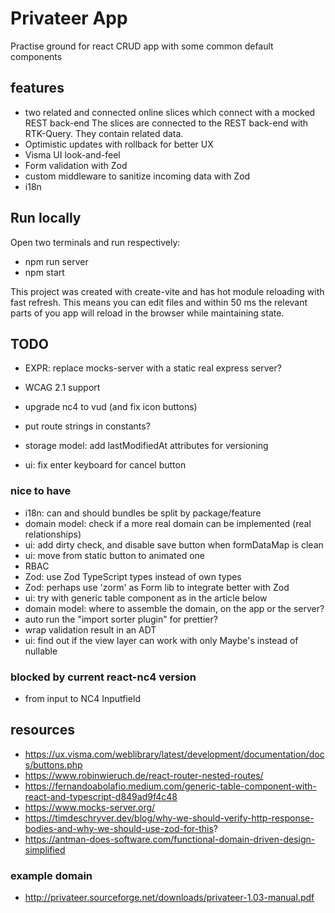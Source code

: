 # Privateer App

Practise ground for react CRUD app with some common default components

## features

- two related and connected online slices which connect with a mocked REST back-end
  The slices are connected to the REST back-end with RTK-Query. They contain related data.
- Optimistic updates with rollback for better UX
- Visma UI look-and-feel
- Form validation with Zod
- custom middleware to sanitize incoming data with Zod
- i18n

## Run locally

Open two terminals and run respectively:

- npm run server
- npm start

This project was created with create-vite and has hot module reloading with fast refresh.
This means you can edit files and within 50 ms the relevant parts of you app will reload
in the browser while maintaining state.

## TODO

- EXPR: replace mocks-server with a static real express server?
- WCAG 2.1 support
- upgrade nc4 to vud (and fix icon buttons)
- put route strings in constants?
- storage model: add lastModifiedAt attributes for versioning

- ui: fix enter keyboard for cancel button

### nice to have

- i18n: can and should bundles be split by package/feature
- domain model: check if a more real domain can be implemented (real relationships)
- ui: add dirty check, and disable save button when formDataMap is clean
- ui: move from static button to animated one
- RBAC
- Zod: use Zod TypeScript types instead of own types
- Zod: perhaps use 'zorm' as Form lib to integrate better with Zod
- ui: try with generic table component as in the article below
- domain model: where to assemble the domain, on the app or the server?
- auto run the "import sorter plugin" for prettier?
- wrap validation result in an ADT
- ui: find out if the view layer can work with only Maybe's instead of nullable

### blocked by current react-nc4 version

- from input to NC4 Inputfield

## resources

- https://ux.visma.com/weblibrary/latest/development/documentation/docs/buttons.php
- https://www.robinwieruch.de/react-router-nested-routes/
- https://fernandoabolafio.medium.com/generic-table-component-with-react-and-typescript-d849ad9f4c48
- https://www.mocks-server.org/
- https://timdeschryver.dev/blog/why-we-should-verify-http-response-bodies-and-why-we-should-use-zod-for-this?
- https://antman-does-software.com/functional-domain-driven-design-simplified

### example domain

- http://privateer.sourceforge.net/downloads/privateer-1.03-manual.pdf
